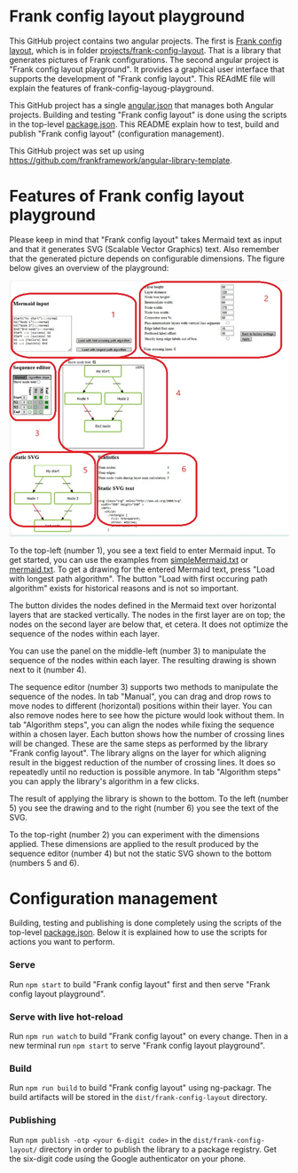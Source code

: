 # Frank config layout playground

This GitHub project contains two angular projects. The first is [Frank config layout](./projects/frank-config-layout/README.md), which is in folder [projects/frank-config-layout](./projects/frank-config-layout). That is a library that generates pictures of Frank configurations. The second angular project is "Frank config layout playground". It provides a graphical user interface that supports the development of "Frank config layout". This REAdME file will explain the features of frank-config-layoug-playground.

This GitHub project has a single [angular.json](./angular.json) that manages both Angular projects. Building and testing "Frank config layout" is done using the scripts in the top-level [package.json](./package.json). This README explain how to test, build and publish "Frank config layout" (configuration management).

This GitHub project was set up using https://github.com/frankframework/angular-library-template.

# Features of Frank config layout playground

Please keep in mind that "Frank config layout" takes Mermaid text as input and that it generates SVG (Scalable Vector Graphics) text. Also remember that the generated picture depends on configurable dimensions. The figure below gives an overview of the playground:

![playground](./pictures/playground.jpg)

To the top-left (number 1), you see a text field to enter Mermaid input. To get started, you can use the examples from [simpleMermaid.txt](./src/assets/simpleMermaid.txt) or [mermaid.txt](./src/assets/mermaid.txt). To get a drawing for the entered Mermaid text, press "Load with longest path algorithm". The button "Load with first occuring path algorithm" exists for historical reasons and is not so important.

The button divides the nodes defined in the Mermaid text over horizontal layers that are stacked vertically. The nodes in the first layer are on top; the nodes on the second layer are below that, et cetera. It does not optimize the sequence of the nodes within each layer.

You can use the panel on the middle-left (number 3) to manipulate the sequence of the nodes within each layer. The resulting drawing is shown next to it (number 4).

The sequence editor (number 3) supports two methods to manipulate the sequence of the nodes. In tab "Manual", you can drag and drop rows to move nodes to different (horizontal) positions within their layer. You can also remove nodes here to see how the picture would look without them. In tab "Algorithm steps", you can align the nodes while fixing the sequence within a chosen layer. Each button shows how the number of crossing lines will be changed. These are the same steps as performed by the library "Frank config layout". The library aligns on the layer for which aligning result in the biggest reduction of the number of crossing lines. It does so repeatedly until no reduction is possible anymore. In tab "Algorithm steps" you can apply the library's algorithm in a few clicks.

The result of applying the library is shown to the bottom. To the left (number 5) you see the drawing and to the right (number 6) you see the text of the SVG.

To the top-right (number 2) you can experiment with the dimensions applied. These dimensions are applied to the result produced by the sequence editor (number 4) but not the static SVG shown to the bottom (numbers 5 and 6).

# Configuration management

Building, testing and publishing is done completely using the scripts of the top-level [package.json](./package.json). Below it is explained how to use the scripts for actions you want to perform.

### Serve
Run `npm start` to build "Frank config layout" first and then serve "Frank config layout playground".

### Serve with live hot-reload
Run `npm run watch` to build "Frank config layout" on every change. Then in a new terminal run `npm start` to serve "Frank config layout playground".

### Build
Run `npm run build` to build "Frank config layout" using ng-packagr. The build artifacts will be stored in the `dist/frank-config-layout` directory.

### Publishing
Run `npm publish -otp <your 6-digit code>` in the `dist/frank-config-layout/` directory in order to publish the library to a package registry. Get the six-digit code using the Google authenticator on your phone.

